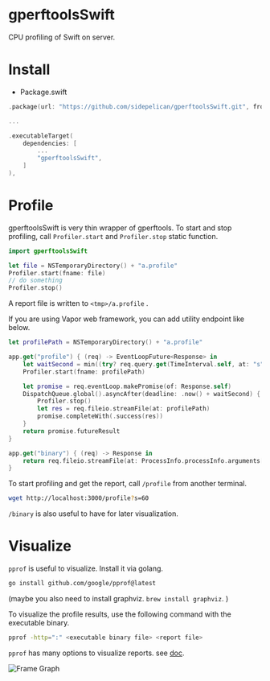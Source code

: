 # gperftoolsSwift

CPU profiling of Swift on server.

# Install

- Package.swift

```.swift
.package(url: "https://github.com/sidepelican/gperftoolsSwift.git", from: "0.1.0"),

...

.executableTarget(
    dependencies: [
        ...
        "gperftoolsSwift",
    ]
),
```

# Profile

gperftoolsSwift is very thin wrapper of gperftools. To start and stop profiling, call `Profiler.start` and `Profiler.stop` static function.

```swift
import gperftoolsSwift

let file = NSTemporaryDirectory() + "a.profile"
Profiler.start(fname: file)
// do something
Profiler.stop()
```

A report file is written to `<tmp>/a.profile` .

If you are using Vapor web framework, you can add utility endpoint like below.

```swift
let profilePath = NSTemporaryDirectory() + "a.profile"

app.get("profile") { (req) -> EventLoopFuture<Response> in
    let waitSecond = min((try? req.query.get(TimeInterval.self, at: "s")) ?? 30, 120)
    Profiler.start(fname: profilePath)

    let promise = req.eventLoop.makePromise(of: Response.self)
    DispatchQueue.global().asyncAfter(deadline: .now() + waitSecond) {
        Profiler.stop()
        let res = req.fileio.streamFile(at: profilePath)
        promise.completeWith(.success(res))
    }
    return promise.futureResult
}

app.get("binary") { (req) -> Response in
    return req.fileio.streamFile(at: ProcessInfo.processInfo.arguments[0])
}
```

To start profiling and get the report, call `/profile` from another terminal.

```sh
wget http://localhost:3000/profile?s=60
```

`/binary` is also useful to have for later visualization.

# Visualize

`pprof` is useful to visualize. Install it via golang.

```sh
go install github.com/google/pprof@latest
```

(maybe you also need to install graphviz. `brew install graphviz`. )


To visualize the profile results, use the following command with the executable binary.

```sh
pprof -http=":" <executable binary file> <report file>
```

`pprof` has many options to visualize reports. see [doc](https://github.com/google/pprof/blob/main/doc/README.md#text-reports).

![Frame Graph](https://user-images.githubusercontent.com/19257572/187181881-d3abd4f7-d2cb-486c-8ebe-ca6ec6e4e428.png)


